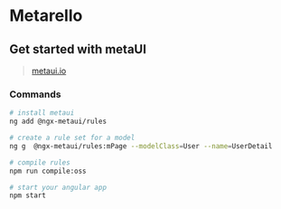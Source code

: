 # Metarello

## Get started with metaUI
> [metaui.io](https://metaui.io)

### Commands

```bash
# install metaui
ng add @ngx-metaui/rules

# create a rule set for a model
ng g  @ngx-metaui/rules:mPage --modelClass=User --name=UserDetail 

# compile rules
npm run compile:oss

# start your angular app
npm start
```
